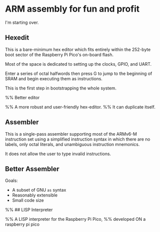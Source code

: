 # ARM assembly for fun and profit

I'm starting over.

## Hexedit

This is a bare-minimum hex editor
which fits entirely within the 252-byte boot sector
of the Raspberry Pi Pico's on-board flash.

Most of the space is dedicated
to setting up the clocks, GPIO, and UART.

Enter a series of octal halfwords
then press G to jump to the beginning of SRAM
and begin executing them as instructions.

This is the first step in bootstrapping the whole system.

%% Better editor

%% A more robust and user-friendly hex-editor.
%% It can duplicate itself.

## Assembler

This is a single-pass assembler
supporting most of the ARMv6-M instruction set
using a simplified instruction syntax
in which there are
no labels,
only octal literals,
and unambiguous instruction mnemonics.

It does not allow the user to type invalid instructions.

## Better Assembler

Goals:
- A subset of GNU `as` syntax
- Reasonably extensible
- Small code size

%% ## LISP Interpreter

%% A LISP interpreter for the Raspberry Pi Pico,
%% developed ON a raspberry pi pico
